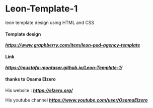 # Leon-Template-1
leon template design using HTML and CSS

#### Template design 
***https://www.graphberry.com/item/leon-psd-agency-template***

#### Link

***https://mustafa-montaser.github.io/Leon-Template-1/***


#### thanks to Osama Elzero 

His website : ***https://elzero.org/***

His youtube channel ***https://www.youtube.com/user/OsamaElzero***
